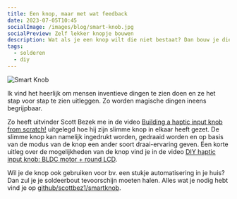 ```yaml
---
title: Een knop, maar met wat feedback
date: 2023-07-05T10:45
socialImage: /images/blog/smart-knob.jpg
socialPreview: Zelf lekker knopje bouwen
description: Wat als je een knop wilt die niet bestaat? Dan bouw je die gewoon zelf.
tags:
  - solderen
  - diy
---
```


![Smart Knob](/images/blog/smart-knob.jpg)

Ik vind het heerlijk om mensen inventieve dingen te zien doen en ze het stap voor stap te zien uitleggen. Zo worden magische dingen ineens begrijpbaar.

Zo heeft uitvinder Scott Bezek me in de video [Building a haptic input knob from scratch!](https://www.youtube.com/watch?v=Q76dMggUH1M&t=611s) uitgelegd hoe hij zijn slimme knop in elkaar heeft gezet. De slimme knop kan namelijk ingedrukt worden, gedraaid worden en op basis van de modus van de knop een ander soort draai-ervaring geven. Een korte uitleg over de mogelijkheden van de knop vind je in de video [DIY haptic input knob: BLDC motor + round LCD](https://www.youtube.com/watch?v=ip641WmY4pA).

Wil je de knop ook gebruiken voor bv. een stukje automatisering in je huis? Dan zul je je soldeerbout tevoorschijn moeten halen. Alles wat je nodig hebt vind je op [github/scottbez1/smartknob](https://github.com/scottbez1/smartknob).
